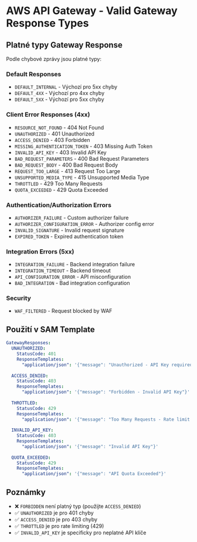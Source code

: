 # AWS API Gateway - Valid Gateway Response Types

## Platné typy Gateway Response

Podle chybové zprávy jsou platné typy:

### Default Responses
- `DEFAULT_INTERNAL` - Výchozí pro 5xx chyby
- `DEFAULT_4XX` - Výchozí pro 4xx chyby  
- `DEFAULT_5XX` - Výchozí pro 5xx chyby

### Client Error Responses (4xx)
- `RESOURCE_NOT_FOUND` - 404 Not Found
- `UNAUTHORIZED` - 401 Unauthorized
- `ACCESS_DENIED` - 403 Forbidden
- `MISSING_AUTHENTICATION_TOKEN` - 403 Missing Auth Token
- `INVALID_API_KEY` - 403 Invalid API Key
- `BAD_REQUEST_PARAMETERS` - 400 Bad Request Parameters
- `BAD_REQUEST_BODY` - 400 Bad Request Body
- `REQUEST_TOO_LARGE` - 413 Request Too Large
- `UNSUPPORTED_MEDIA_TYPE` - 415 Unsupported Media Type
- `THROTTLED` - 429 Too Many Requests
- `QUOTA_EXCEEDED` - 429 Quota Exceeded

### Authentication/Authorization Errors
- `AUTHORIZER_FAILURE` - Custom authorizer failure
- `AUTHORIZER_CONFIGURATION_ERROR` - Authorizer config error
- `INVALID_SIGNATURE` - Invalid request signature
- `EXPIRED_TOKEN` - Expired authentication token

### Integration Errors (5xx)
- `INTEGRATION_FAILURE` - Backend integration failure
- `INTEGRATION_TIMEOUT` - Backend timeout
- `API_CONFIGURATION_ERROR` - API misconfiguration
- `BAD_INTEGRATION` - Bad integration configuration

### Security
- `WAF_FILTERED` - Request blocked by WAF

## Použití v SAM Template

```yaml
GatewayResponses:
  UNAUTHORIZED:
    StatusCode: 401
    ResponseTemplates:
      "application/json": '{"message": "Unauthorized - API Key required"}'
  
  ACCESS_DENIED:
    StatusCode: 403
    ResponseTemplates:
      "application/json": '{"message": "Forbidden - Invalid API Key"}'
  
  THROTTLED:
    StatusCode: 429
    ResponseTemplates:
      "application/json": '{"message": "Too Many Requests - Rate limit exceeded"}'
  
  INVALID_API_KEY:
    StatusCode: 403
    ResponseTemplates:
      "application/json": '{"message": "Invalid API Key"}'
  
  QUOTA_EXCEEDED:
    StatusCode: 429
    ResponseTemplates:
      "application/json": '{"message": "API Quota Exceeded"}'
```

## Poznámky

- ❌ `FORBIDDEN` není platný typ (použijte `ACCESS_DENIED`)
- ✅ `UNAUTHORIZED` je pro 401 chyby
- ✅ `ACCESS_DENIED` je pro 403 chyby
- ✅ `THROTTLED` je pro rate limiting (429)
- ✅ `INVALID_API_KEY` je specificky pro neplatné API klíče
